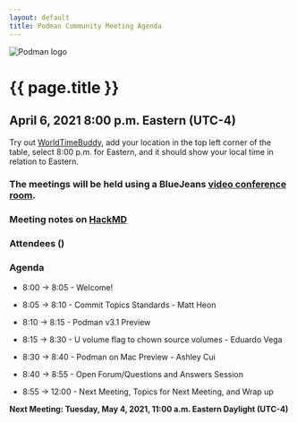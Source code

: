 ```yaml
---
layout: default
title: Podman Community Meeting Agenda
---
```


![Podman logo](../../../images/podman.svg)

# {{ page.title }}
## April 6, 2021 8:00 p.m. Eastern (UTC-4)

Try out [WorldTimeBuddy](https://www.worldtimebuddy.com/?pl=1&lid=5,0&h=5&date=3/2/2021%7C3&hf=1), add your location in the top left corner of the table,
select 8:00 p.m. for Eastern, and it should show your local time in relation to Eastern.

### The meetings will be held using a BlueJeans [video conference room](https://bluejeans.com/796412039).

### Meeting notes on [HackMD](https://hackmd.io/fc1zraYdS0-klJ2KJcfC7w)

### Attendees ()

### Agenda

* 8:00 -> 8:05 - Welcome! 

* 8:05 -> 8:10 - Commit Topics Standards - Matt Heon

* 8:10 -> 8:15 - Podman v3.1 Preview
 
* 8:15 -> 8:30 - U volume flag to chown source volumes - Eduardo Vega

* 8:30 -> 8:40 - Podman on Mac Preview - Ashley Cui
 
* 8:40 -> 8:55 - Open Forum/Questions and Answers Session

* 8:55 -> 12:00 - Next Meeting, Topics for Next Meeting, and Wrap up

 **Next Meeting: Tuesday, May 4, 2021, 11:00 a.m. Eastern Daylight (UTC-4)**
